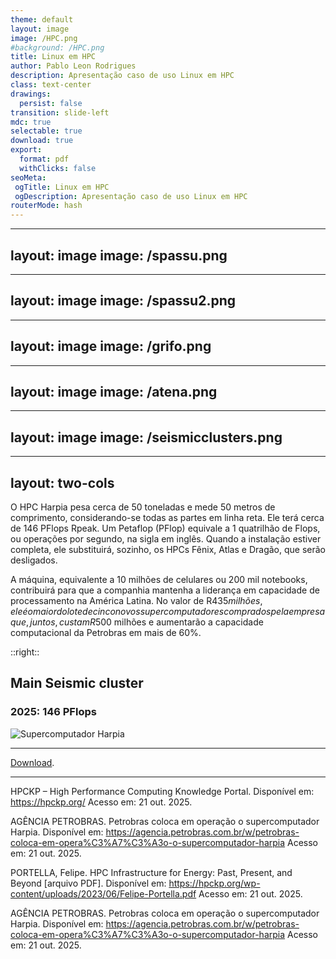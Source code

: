 ```yaml
---
theme: default
layout: image
image: /HPC.png
#background: /HPC.png
title: Linux em HPC
author: Pablo Leon Rodrigues
description: Apresentação caso de uso Linux em HPC
class: text-center
drawings:
  persist: false
transition: slide-left
mdc: true
selectable: true
download: true
export:
  format: pdf
  withClicks: false
seoMeta:
 ogTitle: Linux em HPC
 ogDescription: Apresentação caso de uso Linux em HPC
routerMode: hash
---
```


---
layout: image
image: /spassu.png
---


---
layout: image
image: /spassu2.png
---


---
layout: image
image: /grifo.png
---


---
layout: image
image: /atena.png
---


---
layout: image
image: /seismicclusters.png
---


---
layout: two-cols
---

O HPC Harpia pesa cerca de 50 toneladas e mede 50 metros de comprimento, considerando-se todas as partes em linha reta. Ele terá cerca de 146 PFlops Rpeak. Um Petaflop (PFlop) equivale a 1 quatrilhão de Flops, ou operações por segundo, na sigla em inglês. Quando a instalação estiver completa, ele substituirá, sozinho, os HPCs Fênix, Atlas e Dragão, que serão desligados.

A máquina, equivalente a 10 milhões de celulares ou 200 mil notebooks, contribuirá para que a companhia mantenha a liderança em capacidade de processamento na América Latina. No valor de R$435 milhões, ele é o maior do lote de cinco novos supercomputadores comprados pela empresa que, juntos, custam R$500 milhões e aumentarão a capacidade computacional da Petrobras em mais de 60%.

::right::

## Main Seismic cluster

### 2025: 146 PFlops

![Supercomputador Harpia](/harpia.jpg)

---

<SlidevVideo controls>
  <source src="/Supercomputador_Harpia_2.mp4" type="video/mp4" />
  <p>
    <a href="/Supercomputador_Harpia_2.mp4">Download</a>.
  </p>
</SlidevVideo>


---

HPCKP – High Performance Computing Knowledge Portal. Disponível em: https://hpckp.org/ Acesso em: 21 out. 2025.

AGÊNCIA PETROBRAS. Petrobras coloca em operação o supercomputador Harpia. Disponível em: https://agencia.petrobras.com.br/w/petrobras-coloca-em-opera%C3%A7%C3%A3o-o-supercomputador-harpia Acesso em: 21 out. 2025.

PORTELLA, Felipe. HPC Infrastructure for Energy: Past, Present, and Beyond [arquivo PDF]. Disponível em: https://hpckp.org/wp-content/uploads/2023/06/Felipe-Portella.pdf Acesso em: 21 out. 2025.

AGÊNCIA PETROBRAS. Petrobras coloca em operação o supercomputador Harpia. Disponível em: https://agencia.petrobras.com.br/w/petrobras-coloca-em-opera%C3%A7%C3%A3o-o-supercomputador-harpia Acesso em: 21 out. 2025.